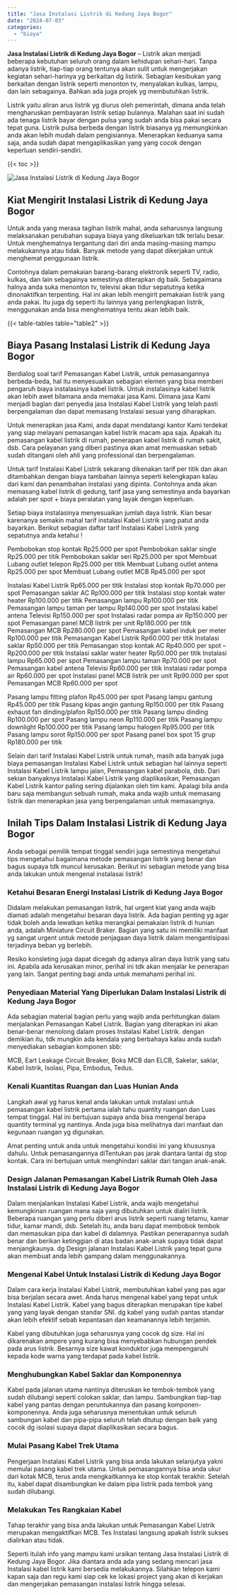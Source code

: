 ```yaml
---
title: "Jasa Instalasi Listrik di Kedung Jaya Bogor"
date: "2024-07-03"
categories: 
  - "biaya"
---
```


**Jasa Instalasi Listrik di Kedung Jaya Bogor** – Listrik akan menjadi beberapa kebutuhan seluruh orang dalam kehidupan sehari-hari. Tanpa adanya listrik, tiap-tiap orang tentunya akan sulit untuk mengerjakan kegiatan sehari-harinya yg berkaitan dg listirik. Sebagian kesibukan yang berkaitan dengan listrik seperti menonton tv, menyalakan kulkas, lampu, dan lain sebagainya. Bahkan ada juga projek yg membutuhkan listrik.

Listrik yaitu aliran arus listrik yg diurus oleh pemerintah, dimana anda telah mengharuskan pembayaran listrik setiap bulannya. Malahan saat ini sudah ada tenaga listrik bayar dengan pulsa yang sudah anda bisa pakai secara tepat guna. Listrik pulsa berbeda dengan listrik biasanya yg memungkinkan anda akan lebih mudah dalam pengisiannya. Menerapkan keduanya sama saja, anda sudah dapat mengaplikasikan yang yang cocok dengan keperluan sendiri-sendiri.

{{< toc >}}

![Jasa Instalasi Listrik di Kedung Jaya Bogor](/images/instalasi-listrik-murah11.png)

## Kiat Mengirit Instalasi Listrik di Kedung Jaya Bogor

Untuk anda yang merasa tagihan listrik mahal, anda seharusnya langsung melaksanakan perubahan supaya biaya yang dikeluarkan tdk terlalu besar. Untuk menghematnya tergantung dari diri anda masing-masing mampu melakukannya atau tidak. Banyak metode yang dapat dikerjakan untuk menghemat penggunaan listrik.

Contohnya dalam pemakaian barang-barang elektronik seperti TV, radio, kulkas, dan lain sebagainya semestinya diterapkan dg baik. Sebagaimana halnya anda suka menonton tv, televisi akan tidur sepatutnya ketika dinonaktifkan terpenting. Hal ini akan lebih mengirit pemakaian listrik yang anda pakai. Itu juga dg seperti itu lainnya yang perlengkapan listrik, menggunakan anda bisa menghematnya tentu akan lebih baik.

{{< table-tables table="table2" >}}

## Biaya Pasang Instalasi Listrik di Kedung Jaya Bogor

Berdialog soal tarif Pemasangan Kabel Listrik, untuk pemasangannya berbeda-beda, hal itu menyesuaikan sebagian elemen yang bisa memberi pengaruh biaya instalasinya kabel listrik. Untuk instalasinya kabel listrik akan lebih awet bilamana anda memakai jasa Kami. Dimana jasa Kami menjadi bagian dari penyedia jasa Instalasi Kabel Listrik yang telah pasti berpengalaman dan dapat memasang Instalasi sesuai yang diharapkan.

Untuk menerapkan jasa Kami, anda dapat mendatangi kantor Kami terdekat yang siap melayani pemasangan kabel listrik macam apa saja. Apakah itu pemasangan kabel listrik di rumah, penerapan kabel listrik di rumah sakit, dsb. Cara pelayanan yang diberi pastinya akan amat memuaskan sebab sudah ditangani oleh ahli yang professional dan berpengalaman.

Untuk tarif Instalasi Kabel Listrik sekarang dikenakan tarif per titik dan akan ditambahkan dengan biaya tambahan lainnya seperti kelengkapan kalau dari kami dan penambahan instalasi yang dipinta. Contohnya anda akan memasang kabel listrik di gedung, tarif jasa yang semestinya anda bayarkan adalah per spot + biaya peralatan yang layak dengan keperluan.

Setiap biaya instalasinya menyesuaikan jumlah daya listrik. Kian besar karenanya semakin mahal tarif instalasi Kabel Listrik yang patut anda bayarkan. Berikut sebagian daftar tarif Instalasi Kabel Listrik yang sepatutnya anda ketahui !

Pembobokan stop kontak Rp25.000 per spot Pembobokan saklar single Rp25.000 per titik Pembobokan saklar seri Rp25.000 per spot Membuat Lubang outlet telepon Rp25.000 per titik Membuat Lubang outlet antena Rp25.000 per spot Membuat Lubang outlet MCB Rp45.000 per spot

Instalasi Kabel Listrik Rp65.000 per titik Instalasi stop kontak Rp70.000 per spot Pemasangan saklar AC Rp100.000 per titik Instalasi stop kontak water heater Rp100.000 per titik Pemasangan lampu Rp100.000 per titik Pemasangan lampu taman per lampu Rp140.000 per spot Instalasi kabel antena Televisi Rp150.000 per spot Instalasi radar pompa air Rp150.000 per spot Pemasangan panel MCB listrik per unit Rp180.000 per titik Pemasangan MCB Rp280.000 per spot Pemasangan kabel induk per meter Rp100.000 per titik Pemasangan Kabel Listrik Rp60.000 per titik Instalasi saklar Rp50.000 per titik Pemasangan stop kontak AC Rp40.000 per spot – Rp200.000 per titik Instalasi saklar water heater Rp50.000 per titik Instalasi lampu Rp65.000 per spot Pemasangan lampu taman Rp70.000 per spot Pemasangan kabel antena Televisi Rp60.000 per titik Instalasi radar pompa air Rp60.000 per spot Instalasi panel MCB listrik per unit Rp90.000 per spot Pemasangan MCB Rp60.000 per spot

Pasang lampu fitting plafon Rp45.000 per spot Pasang lampu gantung Rp45.000 per titik Pasang kipas angin gantung Rp150.000 per titik Pasang exhaust fan dinding/plafon Rp150.000 per titik Pasang lampu dinding Rp100.000 per spot Pasang lampu neon Rp110.000 per titik Pasang lampu downlight Rp100.000 per titik Pasang lampu halogen Rp95.000 per titik Pasang lampu sorot Rp150.000 per spot Pasang panel box spot 15 grup Rp180.000 per titik

Selain dari tarif Instalasi Kabel Listrik untuk rumah, masih ada banyak juga biaya pemasangan Instalasi Kabel Listrik untuk sebagian hal lainnya seperti Instalasi Kabel Listrik lampu jalan, Pemasangan kabel parabola, dsb. Dari sekian banyaknya Instalasi Kabel Listrik yang diaplikasikan, Pemasangan Kabel Listrik kantor paling sering dijalankan oleh tim kami. Apalagi bila anda baru saja membangun sebuah rumah, maka anda wajib untuk memasang listrik dan menerapkan jasa yang berpengalaman untuk memasangnya.

## Inilah Tips Dalam Instalasi Listrik di Kedung Jaya Bogor


Anda sebagai pemilik tempat tinggal sendiri juga semestinya mengetahui tips mengetahui bagaimana metode pemasangan listrik yang benar dan bagus supaya tdk muncul kerusakan. Berikut ini sebagian metode yang bisa anda lakukan untuk mengenal instalasai listrik!

### Ketahui Besaran Energi Instalasi Listrik di Kedung Jaya Bogor

Didalam melakukan pemasangan listrik, hal urgent kiat yang anda wajib diamati adalah mengetahui besaran daya listrik. Ada bagian penting yg agar tidak boleh anda lewatkan ketika merangkai pemakaian listrik di hunian anda, adalah Miniature Circuit Braker. Bagian yang satu ini memiliki manfaat yg sangat urgent untuk metode penjagaan daya listrik dalam mengantisipasi terjadinya beban yg berlebih.

Resiko konsleting juga dapat dicegah dg adanya aliran daya listrik yang satu ini. Apabila ada kerusakan minor, perihal ini tdk akan menjalar ke penerapan yang lain. Sangat penting bagi anda untuk memahami perihal ini.

### Penyediaan Material Yang Diperlukan Dalam Instalasi Listrik di Kedung Jaya Bogor

Ada sebagian material bagian perlu yang wajib anda perhitungkan dalam menjalankan Pemasangan Kabel Listrik. Bagian yang diterapkan ini akan benar-benar menolong dalam proses Instalasi Kabel Listrik. dengan demikian itu, tdk mungkin ada kendala yang berbahaya kalau anda sudah menyediakan sebagian komponen sbb:

MCB, Eart Leakage Circuit Breaker, Boks MCB dan ELCB, Sakelar, saklar, Kabel listrik, Isolasi, Pipa, Embodus, Tedus.

### Kenali Kuantitas Ruangan dan Luas Hunian Anda

Langkah awal yg harus kenal anda lakukan untuk instalasi untuk pemasangan kabel listrik pertama ialah tahu quantity ruangan dan Luas tempat tinggal. Hal ini bertujuan supaya anda bisa mengenal berapa quantity terminal yg nantinya. Anda juga bisa melihatnya dari manfaat dan kegunaan ruangan yg digunakan.

Amat penting untuk anda untuk mengetahui kondisi ini yang khususnya dahulu. Untuk pemasangannya diTentukan pas jarak diantara lantai dg stop kontak. Cara ini bertujuan untuk menghindari saklar dari tangan anak-anak.

### Design Jalanan Pemasangan Kabel Listrik Rumah Oleh Jasa Instalasi Listrik di Kedung Jaya Bogor

Dalam menjalankan Instalasi Kabel Listrik, anda wajib mengetahui kemungkinan ruangan mana saja yang dibutuhkan untuk dialiri listrik. Beberapa ruangan yang perlu diberi arus listrik seperti ruang tetamu, kamar tidur, kamar mandi, dsb. Setelah itu, anda baru dapat membobok tembok dan memasukan pipa dan kabel di dalamnya. Pastikan penerapannya sudah benar dan berikan ketinggian di atas badan anak-anak supaya tidak dapat menjangkaunya. dg Design jalanan Instalasi Kabel Listrik yang tepat guna akan membuat anda lebih gampang dalam menggunakannya.

### Mengenal Kabel Untuk Instalasi Listrik di Kedung Jaya Bogor

Dalam cara kerja Instalasi Kabel Listrik, membutuhkan kabel yang pas agar bisa berjalan secara awet. Anda harus mengenal kabel yang tepat untuk Instalasi Kabel Listrik. Kabel yang bagus diterapkan merupakan tipe kabel yang yang layak dengan standar SNI. dg kabel yang sudah pantas standar akan lebih efektif sebab kepantasan dan keamanannya lebih terjamin.

Kabel yang dibutuhkan juga seharusnya yang cocok dg size. Hal ini dikarenakan ampere yang kurang bisa menyebabkan hubungan pendek pada arus listrik. Besarnya size kawat konduktor juga mempengaruhi kepada kode warna yang terdapat pada kabel listrik.

### Menghubungkan Kabel Saklar dan Komponennya

Kabel pada jalanan utama nantinya diteruskan ke tembok-tembok yang sudah dilubangi seperti colokan saklar, dan lampu. Sambungkan tiap-tiap kabel yang pantas dengan peruntukannya dan pasang komponen-komponennya. Anda juga seharusnya menentukan untuk seluruh sambungan kabel dan pipa-pipa seluruh telah ditutup dengan baik yang cocok dg isolasi supaya dapat diaplikasikan secara bagus.

### Mulai Pasang Kabel Trek Utama

Pengerjaan Instalasi Kabel Listrik yang bisa anda lakukan selanjutya yakni memulai pasang kabel trek utama. Untuk pemasangannya bisa anda ukur dari kotak MCB, terus anda mengkaitkannya ke stop kontak terakhir. Setelah itu, kabel dapat disambungkan ke dalam pipa listrik pada tembok yang sudah dilubangi.

### Melakukan Tes Rangkaian Kabel

Tahap terakhir yang bisa anda lakukan untuk Pemasangan Kabel Listrik merupakan mengaktifkan MCB. Tes Instalasi langsung apakah listrik sukses dialirkan atau tidak.

Seperti itulah info yang mampu kami uraikan tentang Jasa Instalasi Listrik di Kedung Jaya Bogor. Jika diantara anda ada yang sedang mencari jasa Instalasi kabel listrik kami bersedia melakukannya. Silahkan telepon kami kapan saja dan regu kami siap cek ke lokasi project yang akan di kerjakan dan mengerjakan pemasangan instalasi listrik hingga selesai.
